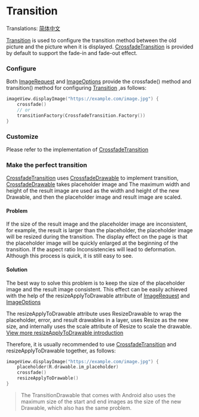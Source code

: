 # Transition

Translations: [简体中文](transition_zh.md)

[Transition] is used to configure the transition method between the old picture and the picture when
it is displayed. [CrossfadeTransition] is provided by default to support the fade-in and fade-out
effect.

### Configure

Both [ImageRequest] and [ImageOptions] provide the crossfade() method and transition() method for
configuring [Transition]
,as follows:

```kotlin
imageView.displayImage("https://example.com/image.jpg") {
    crossfade()
    // or
    transitionFactory(CrossfadeTransition.Factory())
}
```

### Customize

Please refer to the implementation of [CrossfadeTransition]

### Make the perfect transition

[CrossfadeTransition] uses [CrossfadeDrawable] to implement transition, [CrossfadeDrawable] takes
placeholder image and The maximum width and height of the result image are used as the width and
height of the new Drawable, and then the placeholder image and result image are scaled.

#### Problem

If the size of the result image and the placeholder image are inconsistent, for example, the result
is larger than the placeholder, the placeholder image will be resized during the transition. The
display effect on the page is that the placeholder image will be quickly enlarged at the beginning
of the transition. If the aspect ratio Inconsistencies will lead to deformation. Although this
process is quick, it is still easy to see.

#### Solution

The best way to solve this problem is to keep the size of the placeholder image and the result image
consistent. This effect can be easily achieved with the help of the resizeApplyToDrawable attribute
of [ImageRequest] and [ImageOptions]

The resizeApplyToDrawable attribute uses ResizeDrawable to wrap the placeholder, error, and result
drawables in a layer, uses Resize as the new size, and internally uses the scale attribute of Resize
to scale the drawable. [View more resizeApplyToDrawable introduction][resize]

Therefore, it is usually recommended to use [CrossfadeTransition] and resizeApplyToDrawable
together, as follows:

```kotlin
imageView.displayImage("https://example.com/image.jpg") {
    placeholder(R.drawable.im_placeholder)
    crossfade()
    resizeApplyToDrawable()
}
```

> The TransitionDrawable that comes with Android also uses the maximum size of the start and end
> images as the size of the new Drawable, which also has the same problem.

[Transition]: ../../sketch-core/src/commonMain/kotlin/com/github/panpf/sketch/transition/Transition.kt

[CrossfadeTransition]: ../../sketch-core/src/commonMain/kotlin/com/github/panpf/sketch/transition/CrossfadeTransition.kt

[ImageRequest]: ../../sketch-core/src/commonMain/kotlin/com/github/panpf/sketch/request/ImageRequest.kt

[ImageOptions]: ../../sketch-core/src/commonMain/kotlin/com/github/panpf/sketch/request/ImageOptions.kt

[CrossfadeDrawable]: ../../sketch-core/src/commonMain/kotlin/com/github/panpf/sketch/drawable/internal/CrossfadeDrawable.kt

[resize]: resize.md